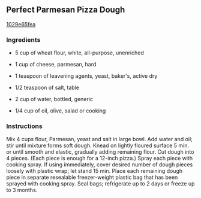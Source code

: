 ## Perfect Parmesan Pizza Dough

[1029e65fea](http://www.kraftrecipes.com/recipes/perfect-parmesan-pizza-dough-122040.aspx)

### Ingredients

 - 5 cup of wheat flour, white, all-purpose, unenriched

 - 1 cup of cheese, parmesan, hard

 - 1 teaspoon of leavening agents, yeast, baker's, active dry

 - 1/2 teaspoon of salt, table

 - 2 cup of water, bottled, generic

 - 1/4 cup of oil, olive, salad or cooking

### Instructions

Mix 4 cups flour, Parmesan, yeast and salt in large bowl. Add water and oil; stir until mixture forms soft dough. Knead on lightly floured surface 5 min. or until smooth and elastic, gradually adding remaining flour. Cut dough into 4 pieces. (Each piece is enough for a 12-inch pizza.) Spray each piece with cooking spray. If using immediately, cover desired number of dough pieces loosely with plastic wrap; let stand 15 min. Place each remaining dough piece in separate resealable freezer-weight plastic bag that has been sprayed with cooking spray. Seal bags; refrigerate up to 2 days or freeze up to 3 months.